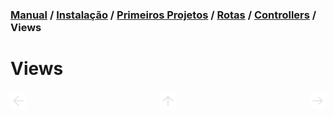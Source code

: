 ### [Manual](../Readme.md) / [Instalação](installation.md) / [Primeiros Projetos](first_steps.md) / [Rotas](routes.md) / [Controllers](controllers.md) / Views

<h1 id="introduction">Views</h1>





<div style="display: flex; align-items: center; justify-content: space-between; width: 100%; height: 35px;">
  <div style="width: 5%; background-color: transparent;"><a href="controllers.md"><img src="../assets/back-page.svg"></img></a></div>
  <div style="width: 5%; background-color: transparent;"><a href="#introduction"><img src="../assets/back-directory.svg"></a></div>
  <div style="width: 5%; background-color: transparent;"><a href="#"><img src="../assets/next-page.svg"></img></a></div>
</div>